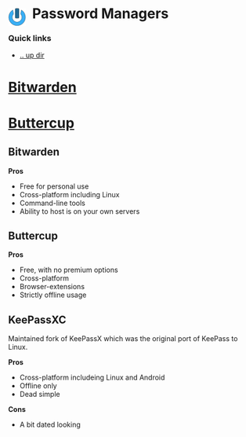 # Password Managers <img style="margin: 6px 13px 0px 0px" align="left" src="../../data/images/logo_36x36.png" />

### Quick links
* [.. up dir](..)
# [Bitwarden](#bitwarden)
# [Buttercup](#buttercup)

## Bitwarden

**Pros**
* Free for personal use
* Cross-platform including Linux
* Command-line tools
* Ability to host is on your own servers

## Buttercup

**Pros**
* Free, with no premium options
* Cross-platform
* Browser-extensions
* Strictly offline usage

## KeePassXC
Maintained fork of KeePassX which was the original port of KeePass to Linux.

**Pros**
* Cross-platform includeing Linux and Android
* Offline only
* Dead simple

**Cons**
* A bit dated looking

<!-- 
vim: ts=2:sw=2:sts=2
-->
